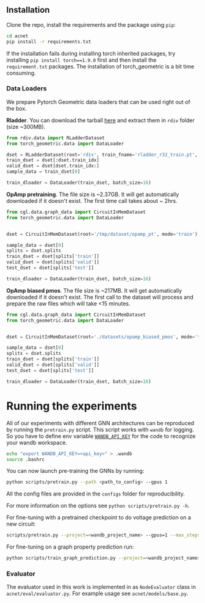 
## Installation
Clone the repo, install the requirements and the package using `pip`:

```bash
cd acnet
pip install -r requirements.txt
```
If the installation fails during installing torch inherited packages, 
try installing `pip install torch==1.9.0` first and then install the `requirement.txt` packages. 
The installation of torch_geometric is a bit time consuming.
### Data Loaders

We prepare Pytorch Geometric data loaders that can be used right out of the box.

**Rladder**. You can download the tarball [here](anonymized_link) and extract them in `rdiv` folder (size ~300MB).

```python
from rdiv.data import RLadderDataset
from torch_geometric.data import DataLoader

dset = RLadderDataset(root='rdiv', train_fname='rladder_r32_train.pt', test_fname='rladder_r32_test.pt')
train_dset = dset[:dset.train_idx]
valid_dset = dset[dset.train_idx:]
sample_data = train_dset[0]

train_dloader = DataLoader(train_dset, batch_size=16)
```

**OpAmp pretraining**. The file size is ~2.37GB. 
It will get automatically downloaded if it doesn't exist.
The first time call takes about ~ 2hrs.
```python
from cgl.data.graph_data import CircuitInMemDataset
from torch_geometric.data import DataLoader


dset = CircuitInMemDataset(root='/tmp/dataset/opamp_pt', mode='train')

sample_data = dset[0]
splits = dset.splits
train_dset = dset[splits['train']]
valid_dset = dset[splits['valid']]
test_dset = dset[splits['test']]

train_dloader = DataLoader(train_dset, batch_size=16)
```

**OpAmp biased pmos**. The file size is ~217MB. 
It will get automatically downloaded if it doesn't exist.
The first call to the dataset will process and prepare the raw files which will take <15 minutes.

```python
from cgl.data.graph_data import CircuitInMemDataset
from torch_geometric.data import DataLoader


dset = CircuitInMemDataset(root='./datasets/opamp_biased_pmos', mode='train', circuit_type='opamp_biased_pmos')

sample_data = dset[0]
splits = dset.splits
train_dset = dset[splits['train']]
valid_dset = dset[splits['valid']]
test_dset = dset[splits['test']]

train_dloader = DataLoader(train_dset, batch_size=16)
```

# Running the experiments
All of our experiments with different GNN architectures can be reproduced by running the `pretrain.py` script. This script works with `wandb` for logging. So you have to define env variable [`WANDB_API_KEY`](https://docs.wandb.ai/guides/track/advanced/environment-variables) for the code to recognize your wandb workspace. 

```bash
echo "export WANDB_API_KEY=<api_key>" > .wandb
source .bashrc
```

You can now launch pre-training the GNNs by running:
```bash
python scripts/pretrain.py --path <path_to_config> --gpus 1
```
All the config files are provided in the `configs` folder for reproducibility. 

For more information on the options see `python scripts/pretrain.py -h`.

For fine-tuning with a pretrained checkpoint to do voltage prediction on a new circuit: 
```bash
scripts/pretrain.py --project=<wandb_project_name> --gpus=1 --max_steps=50000 --ckpt=<path_to_pretrained_network.ckpt> --train=0 --finetune=1 --path= <path_to_downstream_config>
```

For fine-tuning on a graph property prediction run:
```bash
python scripts/train_graph_prediction.py --project=<wandb_project_name> --gpus=1 --max_steps=5000 --gnn_ckpt=<gnn_backbone_ckpt> --path=<config_path>
```

### Evaluator
The evaluator used in this work is implemented in as `NodeEvaluator` class in `acnet/eval/evaluator.py`. For example usage see `acnet/models/base.py`.

